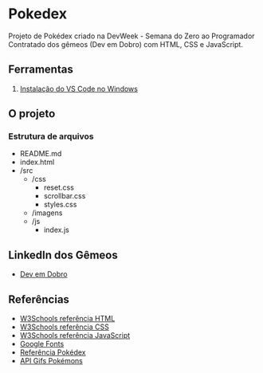 # Pokedex
Projeto de Pokédex criado na DevWeek - Semana do Zero ao Programador Contratado dos gêmeos (Dev em Dobro) com HTML, CSS e JavaScript.

## Ferramentas
1. [Instalação do VS Code no Windows](https://kenzie.com.br/blog/instalacao-vs-code-windows/)

## O projeto

### Estrutura de arquivos

- README.md
- index.html
- /src
  - /css
    - reset.css
    - scrollbar.css
    - styles.css
  - /imagens
  - /js
    - index.js

## LinkedIn dos Gêmeos

- [Dev em Dobro](https://br.linkedin.com/company/dev-em-dobro)

## Referências

- [W3Schools referência HTML](https://www.w3schools.com/tags/default.asp)
- [W3Schools referência CSS](https://www.w3schools.com/cssref/default.asp)
- [W3Schools referência JavaScript](https://www.w3schools.com/jsref/jsref_reference.asp)
- [Google Fonts](https://fonts.google.com/)
- [Referência Pokédex](https://www.pokemon.com/br/pokedex/)
- [API Gifs Pokémons](https://raw.githubusercontent.com/PokeAPI/sprites/master/sprites/pokemon/versions/generation-v/black-white/animated/1.gif)
